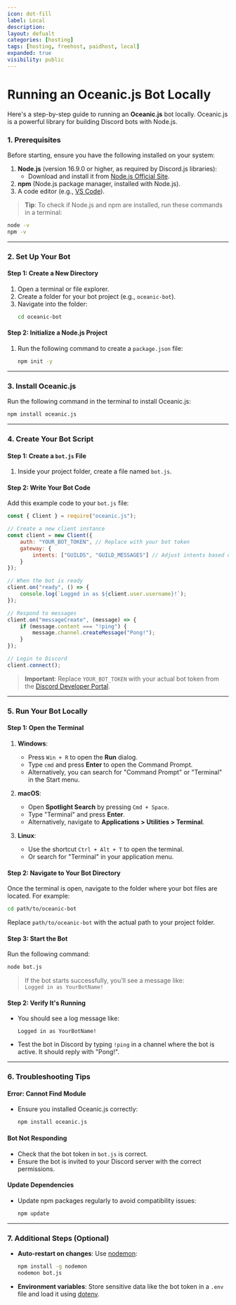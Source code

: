 ```yaml
---
icon: dot-fill
label: Local
description: 
layout: defualt
categories: [hosting]
tags: [hosting, freehost, paidhost, local]
expanded: true
visibility: public
---
```


# Running an Oceanic.js Bot Locally
Here's a step-by-step guide to running an **Oceanic.js** bot locally. Oceanic.js is a powerful library for building Discord bots with Node.js.

### **1. Prerequisites**

Before starting, ensure you have the following installed on your system:
1. **Node.js** (version 16.9.0 or higher, as required by Discord.js libraries):
   - Download and install it from [Node.js Official Site](https://nodejs.org/).
2. **npm** (Node.js package manager, installed with Node.js).
3. A code editor (e.g., [VS Code](https://code.visualstudio.com/)).

> **Tip**: To check if Node.js and npm are installed, run these commands in a terminal:
```bash
node -v
npm -v
```

---

### **2. Set Up Your Bot**

#### **Step 1: Create a New Directory**
1. Open a terminal or file explorer.
2. Create a folder for your bot project (e.g., `oceanic-bot`).
3. Navigate into the folder:
   ```bash
   cd oceanic-bot
   ```

#### **Step 2: Initialize a Node.js Project**
1. Run the following command to create a `package.json` file:
   ```bash
   npm init -y
   ```

---

### **3. Install Oceanic.js**
Run the following command in the terminal to install Oceanic.js:
```bash
npm install oceanic.js
```

---

### **4. Create Your Bot Script**

#### **Step 1: Create a `bot.js` File**
1. Inside your project folder, create a file named `bot.js`.

#### **Step 2: Write Your Bot Code**
Add this example code to your `bot.js` file:
```javascript
const { Client } = require("oceanic.js");

// Create a new client instance
const client = new Client({
    auth: "YOUR_BOT_TOKEN", // Replace with your bot token
    gateway: {
        intents: ["GUILDS", "GUILD_MESSAGES"] // Adjust intents based on your bot's needs
    }
});

// When the bot is ready
client.on("ready", () => {
    console.log(`Logged in as ${client.user.username}!`);
});

// Respond to messages
client.on("messageCreate", (message) => {
    if (message.content === "!ping") {
        message.channel.createMessage("Pong!");
    }
});

// Login to Discord
client.connect();
```

> **Important**: Replace `YOUR_BOT_TOKEN` with your actual bot token from the [Discord Developer Portal](https://discord.com/developers/applications).

---

### **5. Run Your Bot Locally**

#### **Step 1: Open the Terminal**
1. **Windows**:  
   - Press `Win + R` to open the **Run** dialog.  
   - Type `cmd` and press **Enter** to open the Command Prompt.  
   - Alternatively, you can search for "Command Prompt" or "Terminal" in the Start menu.
   
2. **macOS**:  
   - Open **Spotlight Search** by pressing `Cmd + Space`.  
   - Type "Terminal" and press **Enter**.  
   - Alternatively, navigate to **Applications > Utilities > Terminal**.

3. **Linux**:  
   - Use the shortcut `Ctrl + Alt + T` to open the terminal.  
   - Or search for "Terminal" in your application menu.

#### **Step 2: Navigate to Your Bot Directory**
Once the terminal is open, navigate to the folder where your bot files are located. For example:
```bash
cd path/to/oceanic-bot
```
Replace `path/to/oceanic-bot` with the actual path to your project folder.

#### **Step 3: Start the Bot**
Run the following command:
```bash
node bot.js
```

> If the bot starts successfully, you’ll see a message like:  
`Logged in as YourBotName!`

#### **Step 2: Verify It's Running**
- You should see a log message like:
  ```
  Logged in as YourBotName!
  ```
- Test the bot in Discord by typing `!ping` in a channel where the bot is active. It should reply with "Pong!".

---

### **6. Troubleshooting Tips**

#### **Error: Cannot Find Module**
- Ensure you installed Oceanic.js correctly:
  ```bash
  npm install oceanic.js
  ```

#### **Bot Not Responding**
- Check that the bot token in `bot.js` is correct.
- Ensure the bot is invited to your Discord server with the correct permissions.

#### **Update Dependencies**
- Update npm packages regularly to avoid compatibility issues:
  ```bash
  npm update
  ```

---

### **7. Additional Steps (Optional)**

- **Auto-restart on changes**: Use [nodemon](https://www.npmjs.com/package/nodemon):
  ```bash
  npm install -g nodemon
  nodemon bot.js
  ```

- **Environment variables**: Store sensitive data like the bot token in a `.env` file and load it using [dotenv](https://www.npmjs.com/package/dotenv).
